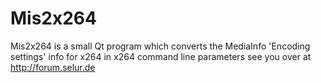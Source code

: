# Mis2x264
Mis2x264 is a small Qt program which converts the MediaInfo 'Encoding settings' info for x264 in x264 command line parameters
see you over at http://forum.selur.de
